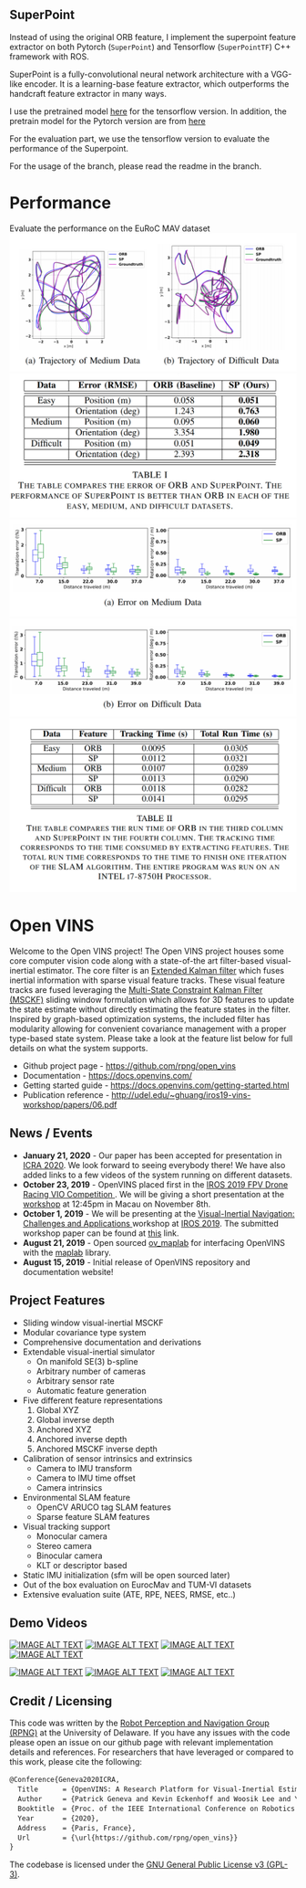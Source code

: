 ## SuperPoint
Instead of using the original ORB feature, I implement the superpoint feature extractor on both Pytorch (```SuperPoint```) and Tensorflow (```SuperPointTF```) C++ framework with ROS.

SuperPoint is a fully-convolutional neural network architecture with a VGG-like encoder. It is a learning-base feature extractor, which outperforms the handcraft feature extractor in many ways.

I use the pretrained model [here](https://github.com/rpautrat/SuperPoint/tree/master/pretrained_models) for the tensorflow version. In addition, the pretrain model for the Pytorch version are from [here](https://github.com/magicleap/SuperPointPretrainedNetwork)

For the evaluation part, we use the tensorflow version to evaluate the performance of the Superpoint. 

For the usage of the branch, please read the readme in the branch.

# Performance 
Evaluate the performance on the EuRoC  MAV dataset  
![](figures/Traj.png)
![](figures/Table_RMSE.png)
![](figures/Error_med.png)
![](figures/Error_diff.png)
![](figures/Table_Time.png)

# Open VINS
Welcome to the Open VINS project!
The Open VINS project houses some core computer vision code along with a state-of-the art filter-based visual-inertial estimator.
The core filter is an [Extended Kalman filter](https://en.wikipedia.org/wiki/Extended_Kalman_filter) which fuses inertial information with sparse visual feature tracks.
These visual feature tracks are fused leveraging the [Multi-State Constraint Kalman Filter (MSCKF)](https://ieeexplore.ieee.org/document/4209642) sliding window formulation which allows for 3D features to update the state estimate without directly estimating the feature states in the filter.
Inspired by graph-based optimization systems, the included filter has modularity allowing for convenient covariance management with a proper type-based state system.
Please take a look at the feature list below for full details on what the system supports.


* Github project page - https://github.com/rpng/open_vins
* Documentation - https://docs.openvins.com/
* Getting started guide - https://docs.openvins.com/getting-started.html
* Publication reference - http://udel.edu/~ghuang/iros19-vins-workshop/papers/06.pdf


## News / Events

* **January 21, 2020** - Our paper has been accepted for presentation in [ICRA 2020](https://www.icra2020.org/). We look forward to seeing everybody there! We have also added links to a few videos of the system running on different datasets.
* **October 23, 2019** - OpenVINS placed first in the [IROS 2019 FPV Drone Racing VIO Competition
](http://rpg.ifi.uzh.ch/uzh-fpv.html). We will be giving a short presentation at the [workshop](https://wp.nyu.edu/workshopiros2019mav/) at 12:45pm in Macau on November 8th.
* **October 1, 2019** - We will be presenting at the [Visual-Inertial Navigation: Challenges and Applications
](http://udel.edu/~ghuang/iros19-vins-workshop/index.html) workshop at [IROS 2019](https://www.iros2019.org/). The submitted workshop paper can be found at [this](http://udel.edu/~ghuang/iros19-vins-workshop/papers/06.pdf) link.
* **August 21, 2019** - Open sourced [ov_maplab](https://github.com/rpng/ov_maplab) for interfacing OpenVINS with the [maplab](https://github.com/ethz-asl/maplab) library.
* **August 15, 2019** - Initial release of OpenVINS repository and documentation website! 


## Project Features


* Sliding window visual-inertial MSCKF
* Modular covariance type system
* Comprehensive documentation and derivations
* Extendable visual-inertial simulator
    * On manifold SE(3) b-spline
    * Arbitrary number of cameras
    * Arbitrary sensor rate
    * Automatic feature generation
* Five different feature representations
    1. Global XYZ
    2. Global inverse depth
    3. Anchored XYZ
    4. Anchored inverse depth
    5. Anchored MSCKF inverse depth
* Calibration of sensor intrinsics and extrinsics
    * Camera to IMU transform 
    * Camera to IMU time offset
    * Camera intrinsics
* Environmental SLAM feature
    * OpenCV ARUCO tag SLAM features
    * Sparse feature SLAM features
* Visual tracking support
    * Monocular camera
    * Stereo camera
    * Binocular camera
    * KLT or descriptor based
* Static IMU initialization (sfm will be open sourced later)
* Out of the box evaluation on EurocMav and TUM-VI datasets
* Extensive evaluation suite (ATE, RPE, NEES, RMSE, etc..)

## Demo Videos

[![IMAGE ALT TEXT](http://img.youtube.com/vi/KCX51GvYGss/1.jpg)](http://www.youtube.com/watch?v=KCX51GvYGss "OpenVINS - EuRoC MAV Vicon Rooms Flyby")
[![IMAGE ALT TEXT](http://img.youtube.com/vi/Lc7VQHngSuQ/1.jpg)](http://www.youtube.com/watch?v=Lc7VQHngSuQ "OpenVINS - TUM VI Datasets Flyby")
[![IMAGE ALT TEXT](http://img.youtube.com/vi/vaia7iPaRW8/1.jpg)](http://www.youtube.com/watch?v=vaia7iPaRW8 "OpenVINS - UZH-FPV Drone Racing Dataset Flyby")
[![IMAGE ALT TEXT](http://img.youtube.com/vi/MCzTF9ye2zw/1.jpg)](http://www.youtube.com/watch?v=MCzTF9ye2zw "OpenVINS - KAIST Urban 39 Dataset Demonstration")


[![IMAGE ALT TEXT](http://img.youtube.com/vi/187AXuuGNNw/1.jpg)](http://www.youtube.com/watch?v=187AXuuGNNw "OpenVINS - EuRoC MAV Vicon Rooms Demonstration")
[![IMAGE ALT TEXT](http://img.youtube.com/vi/oUoLlrFryk0/1.jpg)](http://www.youtube.com/watch?v=oUoLlrFryk0 "OpenVINS - TUM VI Datasets Demostration")
[![IMAGE ALT TEXT](http://img.youtube.com/vi/ExPIGwORm4E/1.jpg)](http://www.youtube.com/watch?v=ExPIGwORm4E "OpenVINS - UZH-FPV Drone Racing Dataset Demonstration")


## Credit / Licensing

This code was written by the [Robot Perception and Navigation Group (RPNG)](https://sites.udel.edu/robot/) at the University of Delaware.
If you have any issues with the code please open an issue on our github page with relevant implementation details and references.
For researchers that have leveraged or compared to this work, please cite the following:
```txt
@Conference{Geneva2020ICRA,
  Title      = {OpenVINS: A Research Platform for Visual-Inertial Estimation},
  Author     = {Patrick Geneva and Kevin Eckenhoff and Woosik Lee and Yulin Yang and Guoquan Huang},
  Booktitle  = {Proc. of the IEEE International Conference on Robotics and Automation},
  Year       = {2020},
  Address    = {Paris, France},
  Url        = {\url{https://github.com/rpng/open_vins}}
}
```


The codebase is licensed under the [GNU General Public License v3 (GPL-3)](https://www.gnu.org/licenses/gpl-3.0.txt).


